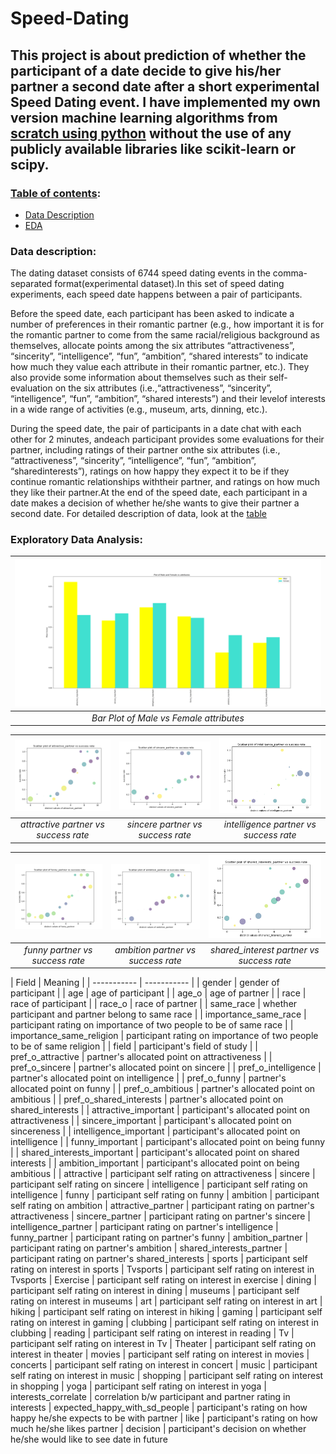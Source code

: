 # Speed-Dating
## This project is about prediction of whether the participant of a date decide to give his/her partner a second date after a short experimental Speed Dating event. I have implemented my own version machine learning algorithms from <ins>scratch using python</ins> without the use of any publicly available libraries like scikit-learn or scipy.

### <ins>Table of contents</ins>:
  - [ Data Description ](#desc)
  - [ EDA ](#eda)


<a name="desc"></a>
### Data description:
The dating dataset consists of 6744 speed dating events in the comma-separated format(experimental dataset).In this set of speed dating experiments, each speed date happens between a pair of participants.

Before the speed date, each participant has been asked to indicate a number of preferences in their romantic partner (e.g., how important it is for the romantic partner to come from the same racial/religious background as themselves, allocate points among the six attributes “attractiveness”, “sincerity”, “intelligence”, “fun”, “ambition”, “shared interests” to indicate how much they value each attribute in their romantic partner, etc.). They also provide some
information about themselves such as their self-evaluation on the six attributes (i.e.,“attractiveness”, “sincerity”, “intelligence”, “fun”, “ambition”, “shared interests”) and
their levelof interests in a wide range of activities (e.g., museum, arts, dinning, etc.).

During the speed date, the pair of participants in a date chat with each other for 2 minutes, andeach participant provides some evaluations for their partner, including ratings of their partner onthe six attributes (i.e., “attractiveness”, “sincerity”, “intelligence”, “fun”, “ambition”, “sharedinterests”), ratings on how happy they expect it to be if they continue romantic relationships withtheir partner, and ratings on how much they like their partner.At the end of the speed date, each participant in a date makes a decision of whether he/she wants to give their partner a second date. For detailed description of data, look at the [ table ](#table) 

<a name="eda"></a>
### Exploratory Data Analysis:
| ![Bar Plot of Male vs Female attributes](images/2_1.png) | 
|:--:| 
| *Bar Plot of Male vs Female attributes* |

| ![scatter_plot1](images/2_2a.png) | ![scatter_plot2](images/2_2b.png) | ![scatter_plot3](images/2_2c.png)
|:--:|:--:| :--: 
| *attractive partner vs success rate* | *sincere partner vs success rate* | *intelligence partner vs success rate* 

| ![scatter_plot4](images/2_2d.png) | ![scatter_plot5](images/2_2e.png) | ![scatter_plot6](images/2_2f.png)
|:--:|:--:| :--: 
| *funny partner vs success rate* | *ambition partner vs success rate* | *shared_interest partner vs success rate* 

<a name="table"></a>
| Field | Meaning |
| ----------- | ----------- |
| gender | gender of participant | 
| age | age of participant | 
| age_o | age of partner | 
| race | race of participant | 
| race_o | race of partner | 
| same_race | whether participant and partner belong to same race |
| importance_same_race | participant rating on importance of two people to be of same race | 
| importance_same_religion | participant rating on importance of two people to be of same religion | 
| field | participant's field of study |
| pref_o_attractive | partner's allocated point on attractiveness | 
| pref_o_sincere | partner's allocated point on sincere | 
| pref_o_intelligence | partner's allocated point on intelligence | 
| pref_o_funny | partner's allocated point on funny | 
| pref_o_ambitious | partner's allocated point on ambitious | 
| pref_o_shared_interests | partner's allocated point on shared_interests | 
| attractive_important | participant's allocated point on attractiveness | 
| sincere_important | participant's allocated point on sincereness | 
| intelligence_important | participant's allocated point on intelligence | 
| funny_important | participant's allocated point on being funny | 
| shared_interests_important | participant's allocated point on shared interests | 
| ambition_important | participant's allocated point on being ambitious | 
| attractive | participant self rating on attractiveness
| sincere | participant self rating on sincere
| intelligence | participant self rating on intelligence
| funny | participant self rating on funny
| ambition | participant self rating on ambition
| attractive_partner | participant  rating on partner's attractiveness
| sincere_partner | participant rating on partner's sincere
| intelligence_partner | participant rating on partner's intelligence
| funny_partner | participant rating on partner's funny
| ambition_partner | participant rating on partner's ambition
| shared_interests_partner | participant rating on partner's shared_interests
| sports | participant self rating on interest in sports
| Tvsports | participant self rating on interest in Tvsports
| Exercise | participant self rating on interest in exercise
| dining | participant self rating on interest in dining
| museums | participant self rating on interest in museums
| art | participant self rating on interest in art
| hiking | participant self rating on interest in hiking
| gaming | participant self rating on interest in gaming
| clubbing | participant self rating on interest in clubbing
| reading | participant self rating on interest in reading
| Tv | participant self rating on interest in Tv
| Theater | participant self rating on interest in theater
| movies | participant self rating on interest in movies
| concerts | participant self rating on interest in concert
| music | participant self rating on interest in music
| shopping | participant self rating on interest in shopping
| yoga | participant self rating on interest in yoga
| interests_correlate | correlation b/w participant and partner rating in interests
| expected_happy_with_sd_people | participant's rating on how happy 
he/she expects to be with partner
| like | participant's rating on how much he/she likes partner
| decision | participant's decision on whether he/she would like to see date in future



